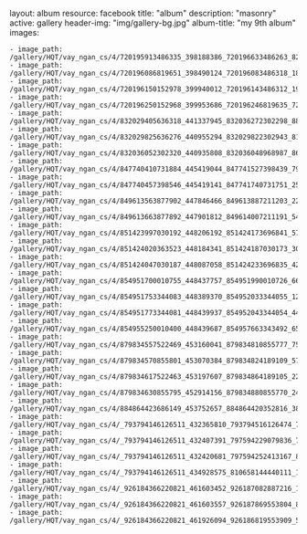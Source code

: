 
layout: album
resource: facebook
title: "album"
description: "masonry"
active: gallery
header-img: "img/gallery-bg.jpg"
album-title: "my 9th album"
images:
    
    - image_path: /gallery/HQT/vay_ngan_cs/4/720195913486335_398188386_720196633486263_8287359815855073185_n.jpg
    - image_path: /gallery/HQT/vay_ngan_cs/4/720196086819651_398490124_720196083486318_1813874731741607867_n.jpg
    - image_path: /gallery/HQT/vay_ngan_cs/4/720196150152978_399940012_720196143486312_1921121409825309143_n.jpg
    - image_path: /gallery/HQT/vay_ngan_cs/4/720196250152968_399953686_720196246819635_7268351326606595900_n.jpg
    - image_path: /gallery/HQT/vay_ngan_cs/4/832029405636318_441337945_832036272302298_8888377483610482153_n.jpg
    - image_path: /gallery/HQT/vay_ngan_cs/4/832029825636276_440955294_832029822302943_8131782212798577703_n.jpg
    - image_path: /gallery/HQT/vay_ngan_cs/4/832036052302320_440935808_832036048968987_8620068881516291309_n.jpg
    - image_path: /gallery/HQT/vay_ngan_cs/4/847740410731884_445419044_847741527398439_7959827646762912504_n.jpg
    - image_path: /gallery/HQT/vay_ngan_cs/4/847740457398546_445419141_847741740731751_2581548569279210946_n.jpg
    - image_path: /gallery/HQT/vay_ngan_cs/4/849613563877902_447846466_849613887211203_2249863463736001902_n.jpg
    - image_path: /gallery/HQT/vay_ngan_cs/4/849613663877892_447901812_849614007211191_5415624688844369902_n.jpg
    - image_path: /gallery/HQT/vay_ngan_cs/4/851423997030192_448206192_851424173696841_5786696027030653945_n.jpg
    - image_path: /gallery/HQT/vay_ngan_cs/4/851424020363523_448184341_851424187030173_3003058679514959612_n.jpg
    - image_path: /gallery/HQT/vay_ngan_cs/4/851424047030187_448087058_851424233696835_4261315399401414811_n.jpg
    - image_path: /gallery/HQT/vay_ngan_cs/4/854951700010755_448437757_854951990010726_6614347565594561738_n.jpg
    - image_path: /gallery/HQT/vay_ngan_cs/4/854951753344083_448389370_854952033344055_1203019511517065119_n.jpg
    - image_path: /gallery/HQT/vay_ngan_cs/4/854951773344081_448439937_854952043344054_4459314746194946358_n.jpg
    - image_path: /gallery/HQT/vay_ngan_cs/4/854955250010400_448439687_854957663343492_6560495543788963592_n.jpg
    - image_path: /gallery/HQT/vay_ngan_cs/4/879834557522469_453160041_879834810855777_7507054568445308876_n.jpg
    - image_path: /gallery/HQT/vay_ngan_cs/4/879834570855801_453070384_879834824189109_5772265262324043448_n.jpg
    - image_path: /gallery/HQT/vay_ngan_cs/4/879834617522463_453197607_879834864189105_2223368535142043992_n.jpg
    - image_path: /gallery/HQT/vay_ngan_cs/4/879834630855795_452914156_879834880855770_2418062922857148649_n.jpg
    - image_path: /gallery/HQT/vay_ngan_cs/4/884864423686149_453752657_884864420352816_3869732916778555842_n.jpg
    - image_path: /gallery/HQT/vay_ngan_cs/4/_793794146126511_432365810_793794516126474_7698966232612884736_n.jpg
    - image_path: /gallery/HQT/vay_ngan_cs/4/_793794146126511_432407391_797594229079836_7922232225635038525_n.jpg
    - image_path: /gallery/HQT/vay_ngan_cs/4/_793794146126511_432420681_797594252413167_8045277663518827558_n.jpg
    - image_path: /gallery/HQT/vay_ngan_cs/4/_793794146126511_434928575_810658144440111_1393502644289177294_n.jpg
    - image_path: /gallery/HQT/vay_ngan_cs/4/_926184366220821_461603452_926187082887216_193744352721268824_n.jpg
    - image_path: /gallery/HQT/vay_ngan_cs/4/_926184366220821_461603557_926187869553804_8127024372550577353_n.jpg
    - image_path: /gallery/HQT/vay_ngan_cs/4/_926184366220821_461926094_926186819553909_5638302392306404458_n.jpg